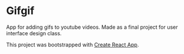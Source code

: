 # Gifgif
App for adding gifs to youtube videos.
Made as a final project for user interface design class.

This project was bootstrapped with [Create React App](https://github.com/facebook/create-react-app).
